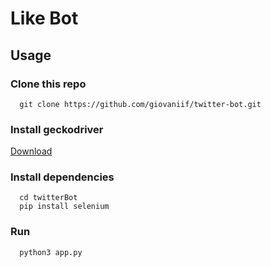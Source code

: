 # Like Bot

## Usage
### Clone this repo
```
  git clone https://github.com/giovaniif/twitter-bot.git
```

### Install geckodriver
[Download](https://github.com/mozilla/geckodriver)

### Install dependencies
```
  cd twitterBot
  pip install selenium
```

### Run
```
  python3 app.py
```
